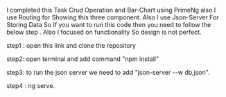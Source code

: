 I completed this Task Crud Operation and Bar-Chart using PrimeNg also I use Routing for Showing this three component.
Also I use Json-Server For Storing Data So If you want to run this code then you need to follow the below step .
Also I focused on functionality So design is not perfect.

step1 : open this link and clone the repository

step2: open terminal and add command "npm install"

step3: to run the json server we need to add "json-server --w db,json".

step4 : ng serve.
